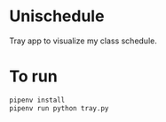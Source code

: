 # Unischedule

Tray app to visualize my class schedule.

# To run

```bash
pipenv install
pipenv run python tray.py
```
